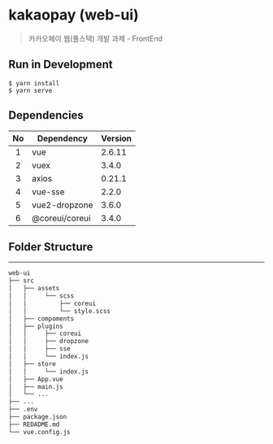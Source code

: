 # kakaopay (web-ui)

> 카카오페이 웹(풀스택) 개발 과제 - FrontEnd

## Run in Development

```
$ yarn install
$ yarn serve
```

## Dependencies

| No  |  Dependency    | Version  |
|:---:|----------------|----------|
|  1  | vue            | 2.6.11   |
|  2  | vuex           | 3.4.0    |
|  3  | axios          | 0.21.1   |
|  4  | vue-sse        | 2.2.0    |
|  5  | vue2-dropzone  | 3.6.0    |
|  6  | @coreui/coreui | 3.4.0    |

## Folder Structure

***

```sh
web-ui
├── src
│   ├── assets
│   │     └── scss
│   │         ├── coreui
│   │         └── style.scss
│   ├── compoments            
│   ├── plugins                
│   │     ├── coreui
│   │     ├── dropzone
│   │     ├── sse
│   │     └── index.js
│   ├── store                 
│   │     └── index.js
│   ├── App.vue
│   ├── main.js
│   └── ...
├── ...
├── .env
├── package.json
├── REDADME.md
└── vue.config.js
```
